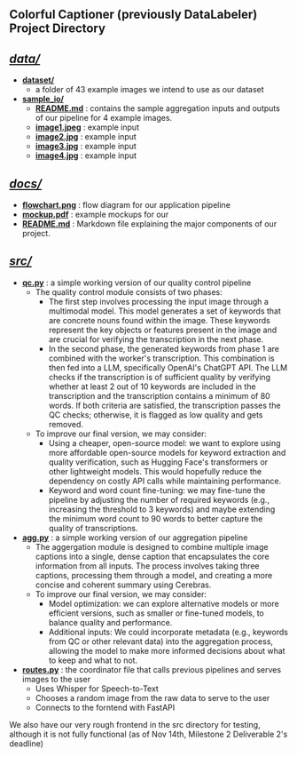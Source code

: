 **Colorful Captioner (previously DataLabeler) Project Directory**
------------


*[data/](/data)* 
- 
- **[dataset/](/data/dataset)** 
    - a folder of 43 example images we intend to use as our dataset
- **[sample_io/](/data/sample_io)**
    - **[README.md](/data/sample_io/README.md)** : contains the sample aggregation inputs and outputs of our pipeline for 4 example images.
    - **[image1.jpeg](/data/sample_io/image1.jpeg)** : example input
    - **[image2.jpg](/data/sample_io/image2.jpg)** : example input
    - **[image3.jpg](/data/sample_io/image3.jpg)** : example input
    - **[image4.jpg](/data/sample_io/image4.jpg)** : example input

*[docs/](/docs)* 
-
- **[flowchart.png](/docs/flowdiagram.png)** : flow diagram for our application pipeline 
- **[mockup.pdf](/docs/mockup.pdf)** : example mockups for our 
- **[README.md](/docs/README.md)** : Markdown file explaining the major components of our project. 

*[src/](/src)* 
-
- **[qc.py](/src/qc.py)** : a simple working version of our quality control pipeline
    - The quality control module consists of two phases:
      - The first step involves processing the input image through a multimodal model. This model generates a set of keywords that are concrete nouns found within the image. These keywords represent the key objects or features present in the image and are crucial for verifying the transcription in the next phase.
      - In the second phase, the generated keywords from phase 1 are combined with the worker's transcription. This combination is then fed into a LLM, specifically OpenAI's ChatGPT API. The LLM checks if the transcription is of sufficient quality by verifying whether at least 2 out of 10 keywords are included in the transcription and the transcription contains a minimum of 80 words. If both criteria are satisfied, the transcription passes the QC checks; otherwise, it is flagged as low quality and gets removed.
    - To improve our final version, we may consider:
      - Using a cheaper, open-source model: we want to explore using more affordable open-source models for keyword extraction and quality verification, such as Hugging Face's transformers or other lightweight models. This would hopefully reduce the dependency on costly API calls while maintaining performance.
      - Keyword and word count fine-tuning: we may fine-tune the pipeline by adjusting the number of required keywords (e.g., increasing the threshold to 3 keywords) and maybe extending the minimum word count to 90 words to better capture the quality of transcriptions.
- **[agg.py](/src/agg.py)** : a simple working version of our aggregation pipeline
    - The aggergation module is designed to combine multiple image captions into a single, dense caption that encapsulates the core information from all inputs. The process involves taking three captions, processing them through a model, and creating a more concise and coherent summary using Cerebras.
    - To improve our final version, we may consider:
      - Model optimization: we can explore alternative models or more efficient versions, such as smaller or fine-tuned models, to balance quality and performance.
      - Additional inputs: We could incorporate metadata (e.g., keywords from QC or other relevant data) into the aggregation process, allowing the model to make more informed decisions about what to keep and what to not.
- **[routes.py](/src/routes.py)** : the coordinator file that calls previous pipelines and serves images to the user
    - Uses Whisper for Speech-to-Text
    - Chooses a random image from the raw data to serve to the user
    - Connects to the forntend with FastAPI

We also have our very rough frontend in the src directory for testing, although it is not fully functional (as of Nov 14th, Milestone 2 Deliverable 2's deadline)



